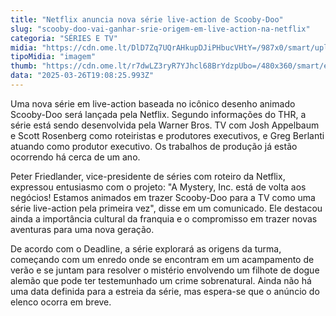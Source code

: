 ```yaml
---
title: "Netflix anuncia nova série live-action de Scooby-Doo"
slug: "scooby-doo-vai-ganhar-srie-origem-em-live-action-na-netflix"
categoria: "SÉRIES E TV"
midia: "https://cdn.ome.lt/DlD7Zq7UQrAHkupDJiPHbucVHtY=/987x0/smart/uploads/conteudo/fotos/scooby-doo-liveaction.png"
tipoMidia: "imagem"
thumb: "https://cdn.ome.lt/r7dwLZ3ryR7YJhcl68BrYdzpUbo=/480x360/smart/extras/conteudos/scooby-doo-liveaction.png"
data: "2025-03-26T19:08:25.993Z"
---
```


Uma nova série em live-action baseada no icônico desenho animado Scooby-Doo será lançada pela Netflix. Segundo informações do THR, a série está sendo desenvolvida pela Warner Bros. TV com Josh Appelbaum e Scott Rosenberg como roteiristas e produtores executivos, e Greg Berlanti atuando como produtor executivo. Os trabalhos de produção já estão ocorrendo há cerca de um ano.

Peter Friedlander, vice-presidente de séries com roteiro da Netflix, expressou entusiasmo com o projeto: "A Mystery, Inc. está de volta aos negócios! Estamos animados em trazer Scooby-Doo para a TV como uma série live-action pela primeira vez", disse em um comunicado. Ele destacou ainda a importância cultural da franquia e o compromisso em trazer novas aventuras para uma nova geração.

De acordo com o Deadline, a série explorará as origens da turma, começando com um enredo onde se encontram em um acampamento de verão e se juntam para resolver o mistério envolvendo um filhote de dogue alemão que pode ter testemunhado um crime sobrenatural. Ainda não há uma data definida para a estreia da série, mas espera-se que o anúncio do elenco ocorra em breve.